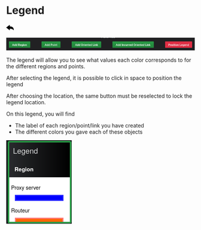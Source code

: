 
# Legend
[![](../../screenshots/other/Go-back.png)](README.md)

![legend](../../screenshots/panel/legend.jpg)

The legend will allow you to see what values each color corresponds to for the different regions and points.

After selecting the legend, it is possible to click in space to position the legend

After choosing the location, the same button must be reselected to lock the legend location.

On this legend, you will find
- The label of each region/point/link you have created
- The different colors you gave each of these objects


![legend](../../screenshots/panel/legend.png)
